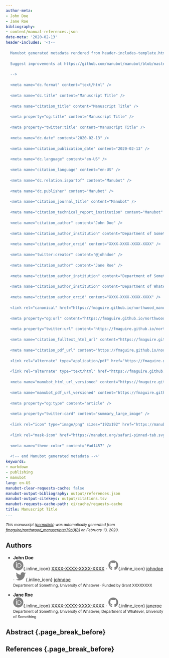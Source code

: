 ```yaml
---
author-meta:
- John Doe
- Jane Roe
bibliography:
- content/manual-references.json
date-meta: '2020-02-13'
header-includes: '<!--

  Manubot generated metadata rendered from header-includes-template.html.

  Suggest improvements at https://github.com/manubot/manubot/blob/master/manubot/process/header-includes-template.html

  -->

  <meta name="dc.format" content="text/html" />

  <meta name="dc.title" content="Manuscript Title" />

  <meta name="citation_title" content="Manuscript Title" />

  <meta property="og:title" content="Manuscript Title" />

  <meta property="twitter:title" content="Manuscript Title" />

  <meta name="dc.date" content="2020-02-13" />

  <meta name="citation_publication_date" content="2020-02-13" />

  <meta name="dc.language" content="en-US" />

  <meta name="citation_language" content="en-US" />

  <meta name="dc.relation.ispartof" content="Manubot" />

  <meta name="dc.publisher" content="Manubot" />

  <meta name="citation_journal_title" content="Manubot" />

  <meta name="citation_technical_report_institution" content="Manubot" />

  <meta name="citation_author" content="John Doe" />

  <meta name="citation_author_institution" content="Department of Something, University of Whatever" />

  <meta name="citation_author_orcid" content="XXXX-XXXX-XXXX-XXXX" />

  <meta name="twitter:creator" content="@johndoe" />

  <meta name="citation_author" content="Jane Roe" />

  <meta name="citation_author_institution" content="Department of Something, University of Whatever" />

  <meta name="citation_author_institution" content="Department of Whatever, University of Something" />

  <meta name="citation_author_orcid" content="XXXX-XXXX-XXXX-XXXX" />

  <link rel="canonical" href="https://fmaguire.github.io/northwood_manuscript/" />

  <meta property="og:url" content="https://fmaguire.github.io/northwood_manuscript/" />

  <meta property="twitter:url" content="https://fmaguire.github.io/northwood_manuscript/" />

  <meta name="citation_fulltext_html_url" content="https://fmaguire.github.io/northwood_manuscript/" />

  <meta name="citation_pdf_url" content="https://fmaguire.github.io/northwood_manuscript/manuscript.pdf" />

  <link rel="alternate" type="application/pdf" href="https://fmaguire.github.io/northwood_manuscript/manuscript.pdf" />

  <link rel="alternate" type="text/html" href="https://fmaguire.github.io/northwood_manuscript/v/79b3f81159c3140c4bc078841bc35e2f458e99de/" />

  <meta name="manubot_html_url_versioned" content="https://fmaguire.github.io/northwood_manuscript/v/79b3f81159c3140c4bc078841bc35e2f458e99de/" />

  <meta name="manubot_pdf_url_versioned" content="https://fmaguire.github.io/northwood_manuscript/v/79b3f81159c3140c4bc078841bc35e2f458e99de/manuscript.pdf" />

  <meta property="og:type" content="article" />

  <meta property="twitter:card" content="summary_large_image" />

  <link rel="icon" type="image/png" sizes="192x192" href="https://manubot.org/favicon-192x192.png" />

  <link rel="mask-icon" href="https://manubot.org/safari-pinned-tab.svg" color="#ad1457" />

  <meta name="theme-color" content="#ad1457" />

  <!-- end Manubot generated metadata -->'
keywords:
- markdown
- publishing
- manubot
lang: en-US
manubot-clear-requests-cache: false
manubot-output-bibliography: output/references.json
manubot-output-citekeys: output/citations.tsv
manubot-requests-cache-path: ci/cache/requests-cache
title: Manuscript Title
...
```







<small><em>
This manuscript
([permalink](https://fmaguire.github.io/northwood_manuscript/v/79b3f81159c3140c4bc078841bc35e2f458e99de/))
was automatically generated
from [fmaguire/northwood_manuscript@79b3f81](https://github.com/fmaguire/northwood_manuscript/tree/79b3f81159c3140c4bc078841bc35e2f458e99de)
on February 13, 2020.
</em></small>

## Authors



+ **John Doe**<br>
    ![ORCID icon](images/orcid.svg){.inline_icon}
    [XXXX-XXXX-XXXX-XXXX](https://orcid.org/XXXX-XXXX-XXXX-XXXX)
    · ![GitHub icon](images/github.svg){.inline_icon}
    [johndoe](https://github.com/johndoe)
    · ![Twitter icon](images/twitter.svg){.inline_icon}
    [johndoe](https://twitter.com/johndoe)<br>
  <small>
     Department of Something, University of Whatever
     · Funded by Grant XXXXXXXX
  </small>

+ **Jane Roe**<br>
    ![ORCID icon](images/orcid.svg){.inline_icon}
    [XXXX-XXXX-XXXX-XXXX](https://orcid.org/XXXX-XXXX-XXXX-XXXX)
    · ![GitHub icon](images/github.svg){.inline_icon}
    [janeroe](https://github.com/janeroe)<br>
  <small>
     Department of Something, University of Whatever; Department of Whatever, University of Something
  </small>



## Abstract {.page_break_before}




## References {.page_break_before}

<!-- Explicitly insert bibliography here -->
<div id="refs"></div>
